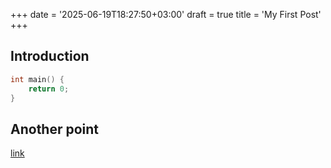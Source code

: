 +++
date = '2025-06-19T18:27:50+03:00'
draft = true
title = 'My First Post'
+++

## Introduction

```c
int main() {
    return 0;
}
```

## Another point

[link](https://google.com)
